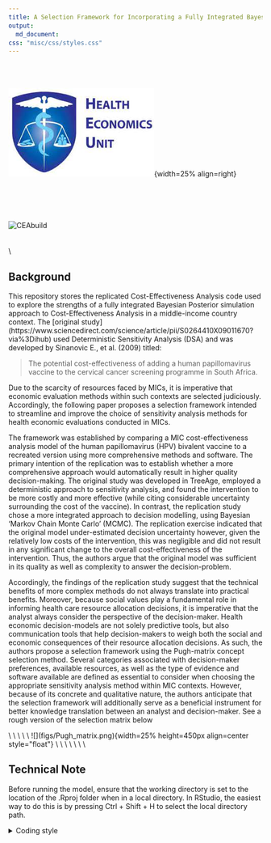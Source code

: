 ```yaml
---
title: A Selection Framework for Incorporating a Fully Integrated Bayesian Approach to Cost-Effectiveness Evaluation in Middle Income Country Contexts
output:
  md_document: 
css: "misc/css/styles.css"
---
```

\
\
\
![](misc/logo.jpg){width=25% align=right}
\
\
\
\
\
\
![CEAbuild](https://img.shields.io/github/issues/jSoboil/Dissertation)
\
\
\
\

## Background
<p>This repository stores the replicated Cost-Effectiveness Analysis code used to explore the strengths of a fully integrated Bayesian Posterior simulation approach to Cost-Effectiveness Analysis in a middle-income country context. The [original study](https://www.sciencedirect.com/science/article/pii/S0264410X09011670?via%3Dihub) used Deterministic Sensitivity Analysis (DSA) and was developed by Sinanovic E., et al. (2009) titled: 

>The potential cost-effectiveness of adding a human papillomavirus vaccine to the cervical cancer screening programme in South Africa.

<p>Due to the scarcity of resources faced by MICs, it is imperative that economic evaluation methods within such contexts are selected judiciously. Accordingly, the following paper proposes a selection framework intended to streamline and improve the choice of sensitivity analysis methods for health economic evaluations conducted in MICs.<p>

<p>The framework was established by comparing a MIC cost-effectiveness analysis model of the human papillomavirus (HPV) bivalent vaccine to a recreated version using more comprehensive methods and software. The primary intention of the replication was to establish whether a more comprehensive approach would automatically result in higher quality decision-making. The original study was developed in TreeAge, employed a deterministic approach to sensitivity analysis, and found the intervention to be more costly and more effective (while citing considerable uncertainty surrounding the cost of the vaccine). In contrast, the replication study chose a more integrated approach to decision modelling, using Bayesian ‘Markov Chain Monte Carlo’ (MCMC). The replication exercise indicated that the original model under-estimated decision uncertainty however, given the relatively low costs of the intervention, this was negligible and did not result in any significant change to the overall cost-effectiveness of the intervention. Thus, the authors argue that the original model was sufficient in its quality as well as complexity to answer the decision-problem.<p>

<p>Accordingly, the findings of the replication study suggest that the technical benefits of more complex methods do not always translate into practical benefits. Moreover, because social values play a fundamental role in informing health care resource allocation decisions, it is imperative that the analyst always consider the perspective of the decision-maker. Health economic decision-models are not solely predictive tools, but also communication tools that help decision-makers to weigh both the social and economic consequences of their resource allocation decisions. As such, the authors propose a selection framework using the Pugh-matrix concept selection method. Several categories associated with decision-maker preferences, available resources, as well as the type of evidence and software available are defined as essential to consider when choosing the appropriate sensitivity analysis method within MIC contexts. However, because of its concrete and qualitative nature, the authors anticipate that the selection framework will additionally serve as a beneficial instrument for better knowledge translation between an analyst and decision-maker. See a rough version of the selection matrix below<p>
\
\
\
\
\
![](figs/Pugh_matrix.png){width=25% height=450px align=center style="float"}
\
\
\
\
\
\
\

## Technical Note
<p>Before running the model, ensure that the working directory is set to the location of the .Rproj folder when in a local directory. In RStudio, the easiest way to do this is by pressing Ctrl + Shift + H to select the local directory path.<p>
<details>
<summary>Coding style</summary>
<p>The coding styled used throughout this cost-effectiveness model follows the coding framework proposed by Alarid-Escudero et al. (2019) titled:

>A Need for Change! A Coding Framework for Improving Transparency in Decision Modeling. 

Access the article [here](https://doi.org/10.1007/s40273-019-00837-x)<p>

